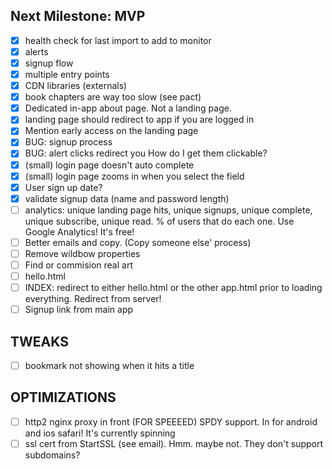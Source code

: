 
Next Milestone: MVP
-------------------
- [x] health check for last import to add to monitor
- [x] alerts
- [x] signup flow
- [x] multiple entry points
- [x] CDN libraries (externals)
- [x] book chapters are way too slow (see pact)
- [x] Dedicated in-app about page. Not a landing page.
- [x] landing page should redirect to app if you are logged in
- [x] Mention early access on the landing page
- [x] BUG: signup process
- [x] BUG: alert clicks redirect you How do I get them clickable?
- [x] (small) login page doesn't auto complete
- [x] (small) login page zooms in when you select the field
- [x] User sign up date?
- [x] validate signup data (name and password length)
- [ ] analytics: unique landing page hits, unique signups, unique complete, unique subscribe, unique read. % of users that do each one. Use Google Analytics! It's free!
- [ ] Better emails and copy. (Copy someone else' process)
- [ ] Remove wildbow properties
- [ ] Find or commision real art
- [ ] hello.html
- [ ] INDEX: redirect to either hello.html or the other app.html prior to loading everything. Redirect from server!
- [ ] Signup link from main app

TWEAKS
------
- [ ] bookmark not showing when it hits a title

OPTIMIZATIONS
---------------------
- [ ] http2 nginx proxy in front (FOR SPEEEED) SPDY support. In for android and ios safari! It's currently spinning
- [ ] ssl cert from StartSSL (see email). Hmm. maybe not. They don't support subdomains?

